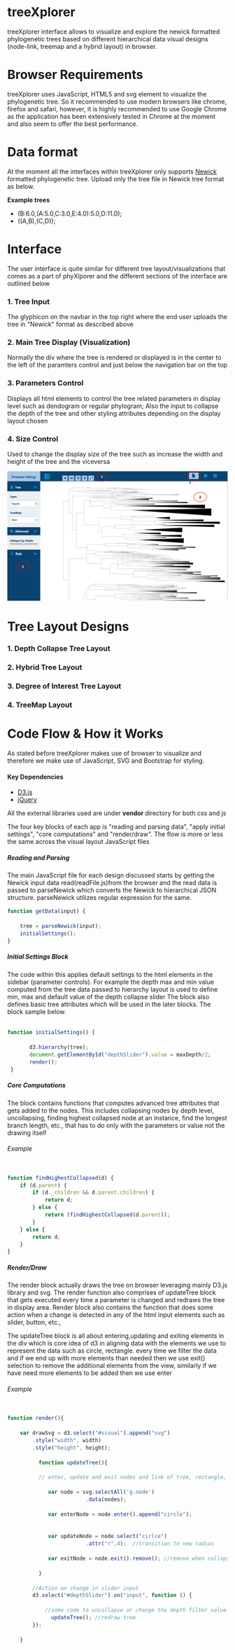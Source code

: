 

# **treeXplorer**

treeXplorer interface allows to visualize and explore the newick formatted phylogenetic trees based on different hierarchical data visual designs (node-link, treemap and a hybrid layout) in browser.


# **Browser Requirements**

treeXplorer uses JavaScript, HTML5 and svg element to visualize the phylogenetic tree. So it recommended to use modern browsers like chrome, firefox and safari, however, it is highly recommended to use Google Chrome as the application has been extensively tested in Chrome at the moment and also seem to offer the best performance.


# **Data format**

At the moment all the interfaces within treeXplorer only supports <a href="http://evolution.genetics.washington.edu/phylip/newicktree.html">Newick</a> formatted phylogenetic tree. Upload only the tree file in Newick tree format as below.
<p><b>Example trees </p></b>
<ul>
<li>(B:6.0,(A:5.0,C:3.0,E:4.0):5.0,D:11.0);
<li>((A,B),(C,D));
</ul>


# **Interface**

The user interface is quite similar for different tree layout/visualizations that comes as a part of phyXlporer and the different sections of the interface are outlined below


### 1. Tree Input

The glyphicon on the navbar in the top right where the end user uploads the tree in "Newick" format as described above

### 2. Main Tree Display (Visualization)

Normally the div where the tree is rendered or displayed is in the center to the left of the paramters control and just below the navigation bar on the top

### 3. Parameters Control

Displays all html elements to control the tree related parameters in display level such as dendogram or regular phylogram; Also the input to collapse the depth of the tree and other styling attributes
depending on the display layout chosen

### 4. Size Control

Used to change the display size of the tree such as increase the width and height of the tree and the viceversa


![alt text](assets/Interface_2.png "treeXplorer User Interface")


# **Tree Layout Designs**

### 1. Depth Collapse Tree Layout


### 2. Hybrid Tree Layout


### 3. Degree of Interest Tree Layout


### 4. TreeMap Layout



# **Code Flow & How it Works** #

As stated before treeXplorer makes use of browser to visualize and therefore we make use of JavaScript, SVG and Bootstrap for styling.

#### Key Dependencies
<ul>
<li> <a href="https://d3js.org/">D3.js </a>
<li> <a href="https://jquery.com/"> jQuery </a>
</ul>

All the external libraries used are under <b>vendor </b>directory for both css and js

The four key blocks of each app is "reading and parsing data", "apply initial settings", "core computations" and "render/draw". The flow is more or less the same across the visual layout JavaScript files

##### Reading and Parsing

The main JavaScript file for each design discussed starts by getting the Newick input data read(readFile.js)from the browser and the read data is passed to parseNewick which converts the Newick to hierarchical JSON structure. parseNewick utilizes regular expression for the same.

```javascript
function getData(input) {

    tree = parseNewick(input);
    initialSettings();
}

```

##### Initial Settings Block

The code within this applies default settings to the html elements in the sidebar (parameter controls). For example the depth max and min value computed from the tree data passed to hierarchy layout is used to define min, max and default value of the depth collapse slider
The block also defines basic tree attributes which will be used in the later blocks.
The block sample below.

```javascript

function initialSettings() {

       d3.hierarchy(tree);
       document.getElementById("depthSlider").value = maxDepth/2;
       render();
 }

```
##### Core Computations

The block contains functions that computes advanced tree attributes that gets added to the nodes. This includes collapsing nodes by depth level, uncollapsing, finding highest collapsed node at an instance, find the longest branch length, etc., that has to do only with the parameters or value not the drawing itself

###### Example
```javascript

function findHighestCollapsed(d) {
    if (d.parent) {
        if (d._children && d.parent.children) {
            return d;
        } else {
            return (findHighestCollapsed(d.parent));
        }
    } else {
        return d;
    }
}

```

##### Render/Draw

The render block actually draws the tree on browser leveraging mainly D3.js library and svg. The render function also comprises of updateTree block that gets executed every time a parameter is changed and redraws the tree in display area.
Render block also contains the function that does some action when a change is detected in any of the html input elements such as slider, button, etc.,

The updateTree block is all about entering,updating and exiting elements in the div which is core idea of d3 in aligning data with the elements we use to represent the data such as circle, rectangle.
every time we filter the data and if we end up with more elements than needed then we use exit() selection to remove the additional elements from the view, similarly if we have need more elements to be added then we use enter

###### Example

```javascript

function render(){

    var drawSvg = d3.select("#visual").append("svg")
        .style("width", width)
        .style("height", height);

          function updateTree(){

          // enter, update and exit nodes and link of tree, rectangle, etc., that are part of the layout

             var node = svg.selectAll('g.node')
                         .data(nodes);

             var enterNode = node.enter().append("circle");


             var updateNode = node.select("cirlce")
                         .attr("r",4);  //transition to new radius

             var exitNode = node.exit().remove(); //remove when collapsed the nodes not needed

          }

        //Action on change in slider input
        d3.select("#depthSlider").on("input", function () {

            //some code to uncollapse or change the depth filter value
              updateTree(); //redraw tree
        });

    }
```



